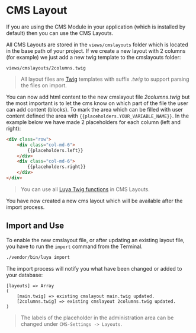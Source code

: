 CMS Layout
==========
If you are using the CMS Module in your application (which is installed by default) then you can use the CMS Layouts.

All CMS Layouts are stored in the `views/cmslayouts` folder which is located in the base path of your project. If we create a new layout with 2 columns (for example) we just add a new twig template to the cmslayouts folder:

```
views/cmslayouts/2columns.twig
```

> All layout files are [Twig](http://twig.sensiolabs.org/) templates with suffix *.twig* to support parsing the files on import.

You can now add html content to the new cmslayout file *2columns.twig* but the most important is to let the cms know on which part of the file the user can add content (blocks). To mark the area which can be filled with user content defined the area with `{{placeholders.YOUR_VARIABLE_NAME}}`. In the example below we have made 2 placeholders for each column (left and right):

```html
<div class="row">
    <div class="col-md-6">
        {{placeholders.left}}
    </div>
    <div class="col-md-6">
        {{placeholders.right}}
    </div>
</div>
```

> You can use all [Luya Twig functions](luya-twig.md) in CMS Layouts.

You have now created a new cms layout which will be available after the import process.

Import and Use
--------------

To enable the new cmslayout file, or after updating an existing layout file, you have to run the `import` command from the Terminal.

```sh
./vendor/bin/luya import
```

The import process will notify you what have been changed or added to your database:

```
[layouts] => Array
(
    [main.twig] => existing cmslayout main.twig updated.
    [2columns.twig] => existing cmslayout 2columns.twig updated.
)
```

> The labels of the placeholder in the administration area can be changed under `CMS-Settings -> Layouts`.
